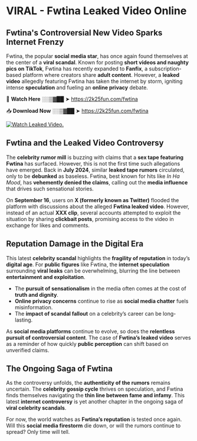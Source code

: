 # VIRAL - Fwtina Leaked Video Online

## **Fwtina's Controversial New Video Sparks Internet Frenzy**  

Fwtina, the popular **social media star**, has once again found themselves at the center of a **viral scandal**. Known for posting **short videos and naughty pics on TikTok**, Fwtina has recently expanded to **Fanfix**, a subscription-based platform where creators share **adult content**. However, a **leaked video** allegedly featuring Fwtina has taken the internet by storm, igniting intense **speculation** and fueling an **online privacy** debate.  

🔴 **Watch Here** ░░▒▓██ ➤ https://2k25fun.com/fwtina  

📥 **Download Now** ░░▒▓██ ➤ https://2k25fun.com/fwtina  

[![Watch Leaked Video.](https://miro.medium.com/v2/resize:fit:828/format:webp/1*cilzJN44JGOrTw9NJCrNHA.gif "Watch Leaked Video")](https://2k25fun.com/fwtina)

## **Fwtina and the Leaked Video Controversy**  

The **celebrity rumor mill** is buzzing with claims that a **sex tape featuring Fwtina** has surfaced. However, this is not the first time such allegations have emerged. Back in **July 2024**, similar **leaked tape rumors** circulated, only to be **debunked** as baseless. Fwtina, best known for hits like *In Ha Mood*, has **vehemently denied the claims**, calling out the **media influence** that drives such sensational stories.  

On **September 16**, users on **X (formerly known as Twitter)** flooded the platform with discussions about the alleged **Fwtina leaked video**. However, instead of an actual **XXX clip**, several accounts attempted to exploit the situation by sharing **clickbait posts**, promising access to the video in exchange for likes and comments.  

## **Reputation Damage in the Digital Era**  

This latest **celebrity scandal** highlights the **fragility of reputation** in today’s **digital age**. For **public figures** like Fwtina, the **internet speculation** surrounding **viral leaks** can be overwhelming, blurring the line between **entertainment and exploitation**.  

- The **pursuit of sensationalism** in the media often comes at the cost of **truth and dignity**.  
- **Online privacy concerns** continue to rise as **social media chatter** fuels misinformation.  
- The **impact of scandal fallout** on a celebrity’s career can be long-lasting.  

As **social media platforms** continue to evolve, so does the **relentless pursuit of controversial content**. The case of **Fwtina’s leaked video** serves as a reminder of how quickly **public perception** can shift based on unverified claims.  

## **The Ongoing Saga of Fwtina**  

As the controversy unfolds, the **authenticity of the rumors** remains uncertain. The **celebrity gossip cycle** thrives on speculation, and Fwtina finds themselves navigating the **thin line between fame and infamy**. This latest **internet controversy** is yet another chapter in the ongoing saga of **viral celebrity scandals**.  

For now, the world watches as **Fwtina’s reputation** is tested once again. Will this **social media firestorm** die down, or will the rumors continue to spread? Only time will tell.
